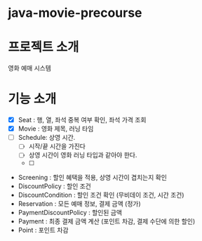 # java-movie-precourse

# 프로젝트 소개
영화 예매 시스템

# 기능 소개
- [x] Seat : 행, 열, 좌석 중복 여부 확인, 좌석 가격 조회
- [x] Movie : 영화 제목, 러닝 타임
- [ ] Schedule: 상영 시간.
  - [ ] 시작/끝 시간을 가진다
  - [ ] 상영 시간이 영화 러닝 타입과 같아야 한다.
  - [ ] 
- Screening : 할인 혜택을 적용, 상영 시간이 겹치는지 확인
- DiscountPolicy : 할인 조건
- DiscountCondition : 할인 조건 확인 (무비데이 조건, 시간 조건)
- Reservation : 모든 예매 정보, 결제 금액 (정가)
- PaymentDiscountPolicy : 할인된 금액
- Payment : 최종 결제 금액 계산 (포인트 차감, 결제 수단에 의한 할인)
- Point : 포인트 차감